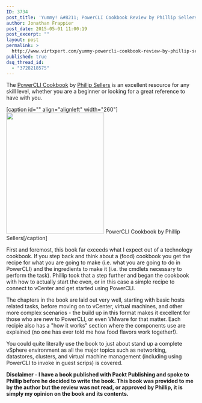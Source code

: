 ```yaml
---
ID: 3734
post_title: 'Yummy! &#8211; PowerCLI Cookbook Review by Phillip Sellers (@pbsellers)'
author: Jonathan Frappier
post_date: 2015-05-01 11:00:19
post_excerpt: ""
layout: post
permalink: >
  http://www.virtxpert.com/yummy-powercli-cookbook-review-by-phillip-sellers-pbsellers/
published: true
dsq_thread_id:
  - "3728218575"
---
```

The <a href="http://smile.amazon.com/gp/product/B00V8BMWZG/ref=cm_cr_ryp_prd_ttl_sol_0" target="_blank">PowerCLI Cookbook</a> by <a href="https://twitter.com/pbsellers" target="_blank">Phillip Sellers</a> is an excellent resource for any skill level, whether you are a beginner or looking for a great reference to have with you.

[caption id="" align="alignleft" width="260"]<img class="" src="http://ecx.images-amazon.com/images/I/51Z4T2C4qZL._SX258_BO1,204,203,200_.jpg" alt="" width="260" height="321" /> PowerCLI Cookbook by Phillip Sellers[/caption]

First and foremost, this book far exceeds what I expect out of a technology cookbook. If you step back and think about a (food) cookbook you get the recipe for what you are going to make (i.e. what you are going to do in PowerCLI) and the ingredients to make it (i.e. the cmdlets necessary to perform the task). Phillip took that a step further and began the cookbook with how to actually start the oven, or in this case a simple recipe to connect to vCenter and get started using PowerCLI.

The chapters in the book are laid out very well, starting with basic hosts related tasks, before moving on to vCenter, virtual machines, and other more complex scenarios - the build up in this format makes it excellent for those who are new to PowerCLI, or even VMware for that matter. Each recipie also has a "how it works" section where the components use are explained (no one has ever told me how food flavors work together!).

You could quite literally use the book to just about stand up a complete vSphere environment as all the major topics such as networking, datastores, clusters, and virtual machine management (including using PowerCLI to invoke in guest scrips) is covered.

**Disclaimer - I have a book published with Packt Publishing and spoke to Phillip before he decided to write the book. This book was provided to me by the author but the review was not read, or approved by Phillip, it is simply my opinion on the book and its contents.**